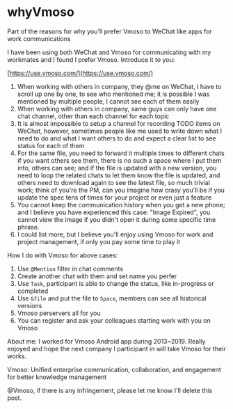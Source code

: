 # whyVmoso
Part of the reasons for why you'll prefer Vmoso to WeChat like apps for work communications

I have been using both WeChat and Vmoso for communicating with my workmates and I found I prefer Vmoso. Introduce it to you:

[https://use.vmoso.com/](https://use.vmoso.com/)


1. When working with others in company, they @me on WeChat, I have to scroll up one by one, to see who mentioned me; it is possible I was mentioned by multiple people, I cannot see each of them easily
2. When working with others in company, same guys can only have one chat channel, other than each channel for each topic
3. It is almost impossible to setup a channel for recording TODO items on WeChat, however, sometimes people like me used to write down what I need to do and what I want others to do and expect a clear list to see status for each of them
4. For the same file, you need to forward it multiple times to different chats if you want others see them, there is no such a space where I put them into, others can see; and if the file is updated with a new version, you need to loop the related chats to let them know the file is updated, and others need to download again to see the latest file, so much trivial work; think of you're the PM, can you imagine how crasy you'll be if you update the spec tens of times for your project or even just a feature
5. You cannot keep the communication history when you get a new phone; and I believe you have experienced this case: "Image Expired", you cannot view the image if you didn't open it during some specific time phrase.
6. I could list more, but I believe you'll enjoy using Vmoso for work and project management, if only you pay some time to play it

How I do with Vmoso for above cases:
1. Use `@Mention` filter in chat comments
2. Create another chat with them and set name you perfer
3. Use `Task`, participant is able to change the status, like in-progress or completed
4. Use `&file` and put the file to `Space`, members can see all historical versions
5. Vmoso perservers all for you
6. You can register and ask your colleagues starting work with you on Vmoso


About me: I worked for Vmoso Android app during 2013~2019. Really enjoyed and hope the next company I participant in will take Vmoso for their works.

Vmoso: Unified enterprise communication, collaboration, and engagement for better knowledge management


@Vmoso, if there is any infringement, please let me know I'll delete this post.
